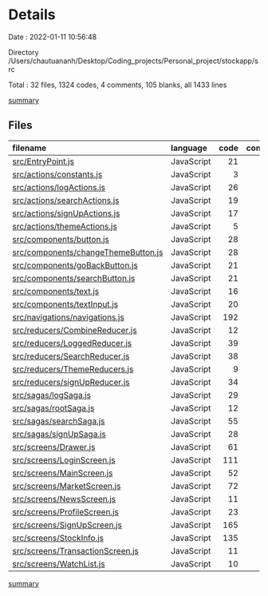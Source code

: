 # Details

Date : 2022-01-11 10:56:48

Directory /Users/chautuananh/Desktop/Coding_projects/Personal_project/stockapp/src

Total : 32 files,  1324 codes, 4 comments, 105 blanks, all 1433 lines

[summary](results.md)

## Files
| filename | language | code | comment | blank | total |
| :--- | :--- | ---: | ---: | ---: | ---: |
| [src/EntryPoint.js](/src/EntryPoint.js) | JavaScript | 21 | 0 | 6 | 27 |
| [src/actions/constants.js](/src/actions/constants.js) | JavaScript | 3 | 1 | 0 | 4 |
| [src/actions/logActions.js](/src/actions/logActions.js) | JavaScript | 26 | 0 | 3 | 29 |
| [src/actions/searchActions.js](/src/actions/searchActions.js) | JavaScript | 19 | 0 | 2 | 21 |
| [src/actions/signUpActions.js](/src/actions/signUpActions.js) | JavaScript | 17 | 0 | 2 | 19 |
| [src/actions/themeActions.js](/src/actions/themeActions.js) | JavaScript | 5 | 0 | 0 | 5 |
| [src/components/button.js](/src/components/button.js) | JavaScript | 28 | 0 | 2 | 30 |
| [src/components/changeThemeButton.js](/src/components/changeThemeButton.js) | JavaScript | 28 | 0 | 2 | 30 |
| [src/components/goBackButton.js](/src/components/goBackButton.js) | JavaScript | 21 | 0 | 1 | 22 |
| [src/components/searchButton.js](/src/components/searchButton.js) | JavaScript | 21 | 0 | 1 | 22 |
| [src/components/text.js](/src/components/text.js) | JavaScript | 16 | 0 | 1 | 17 |
| [src/components/textInput.js](/src/components/textInput.js) | JavaScript | 20 | 0 | 2 | 22 |
| [src/navigations/navigations.js](/src/navigations/navigations.js) | JavaScript | 192 | 0 | 10 | 202 |
| [src/reducers/CombineReducer.js](/src/reducers/CombineReducer.js) | JavaScript | 12 | 0 | 3 | 15 |
| [src/reducers/LoggedReducer.js](/src/reducers/LoggedReducer.js) | JavaScript | 39 | 0 | 2 | 41 |
| [src/reducers/SearchReducer.js](/src/reducers/SearchReducer.js) | JavaScript | 38 | 0 | 2 | 40 |
| [src/reducers/ThemeReducers.js](/src/reducers/ThemeReducers.js) | JavaScript | 9 | 0 | 1 | 10 |
| [src/reducers/signUpReducer.js](/src/reducers/signUpReducer.js) | JavaScript | 34 | 0 | 4 | 38 |
| [src/sagas/logSaga.js](/src/sagas/logSaga.js) | JavaScript | 29 | 0 | 3 | 32 |
| [src/sagas/rootSaga.js](/src/sagas/rootSaga.js) | JavaScript | 12 | 0 | 2 | 14 |
| [src/sagas/searchSaga.js](/src/sagas/searchSaga.js) | JavaScript | 55 | 0 | 4 | 59 |
| [src/sagas/signUpSaga.js](/src/sagas/signUpSaga.js) | JavaScript | 28 | 0 | 3 | 31 |
| [src/screens/Drawer.js](/src/screens/Drawer.js) | JavaScript | 61 | 0 | 8 | 69 |
| [src/screens/LoginScreen.js](/src/screens/LoginScreen.js) | JavaScript | 111 | 0 | 4 | 115 |
| [src/screens/MainScreen.js](/src/screens/MainScreen.js) | JavaScript | 52 | 0 | 4 | 56 |
| [src/screens/MarketScreen.js](/src/screens/MarketScreen.js) | JavaScript | 72 | 0 | 4 | 76 |
| [src/screens/NewsScreen.js](/src/screens/NewsScreen.js) | JavaScript | 11 | 0 | 2 | 13 |
| [src/screens/ProfileScreen.js](/src/screens/ProfileScreen.js) | JavaScript | 23 | 0 | 3 | 26 |
| [src/screens/SignUpScreen.js](/src/screens/SignUpScreen.js) | JavaScript | 165 | 0 | 7 | 172 |
| [src/screens/StockInfo.js](/src/screens/StockInfo.js) | JavaScript | 135 | 3 | 14 | 152 |
| [src/screens/TransactionScreen.js](/src/screens/TransactionScreen.js) | JavaScript | 11 | 0 | 1 | 12 |
| [src/screens/WatchList.js](/src/screens/WatchList.js) | JavaScript | 10 | 0 | 2 | 12 |

[summary](results.md)